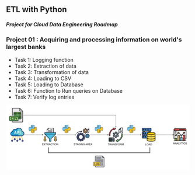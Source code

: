 ## ETL with Python 
##### Project for Cloud Data Engineering Roadmap

### Project 01 : Acquiring and processing information on world's largest banks

- Task 1: Logging function
- Task 2: Extraction of data
- Task 3: Transformation of data
- Task 4: Loading to CSV
- Task 5: Loading to Database
- Task 6: Function to Run queries on Database
- Task 7: Verify log entries

![ETL Workflow Diagram](ETL-with-Python.png)
